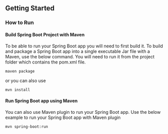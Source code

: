 

## Getting Started


### How to Run

#### Build Spring Boot Project with Maven
To be able to run your Spring Boot app you will need to first build it. To build and package a Spring Boot app into a single executable Jar file with a Maven, use the below command. You will need to run it from the project folder which contains the pom.xml file.
  ```
  maven package
  ```
  or you can also use
  ```
  mvn install
  ```



#### Run Spring Boot app using Maven
You can also use Maven plugin to run your Spring Boot app. Use the below example to run your Spring Boot app with Maven plugin

  ```
  mvn spring-boot:run
